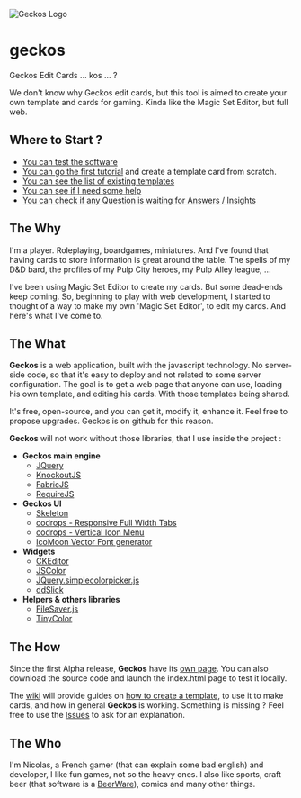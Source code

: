 ![Geckos Logo](https://raw.githubusercontent.com/Gulix/geckos/master/logo-250.png)

# geckos
Geckos Edit Cards ... kos ... ?

 We don't know why Geckos edit cards, but this tool is aimed to create your own template and cards for gaming. Kinda like the Magic Set Editor, but full web.

## Where to Start ?

* [You can test the software](http://gulix.github.io/geckos)
* [You can go the first tutorial](http://www.gulix.fr/geckos/wiki/doku.php?id=en:tutorial:tutorial01) and create a template card from scratch.
* [You can see the list of existing templates](./templates)
* [You can see if I need some help](https://github.com/Gulix/geckos/labels/help%20wanted)
* [You can check if any Question is waiting for Answers / Insights](https://github.com/Gulix/geckos/labels/question)

## The Why

I'm a player. Roleplaying, boardgames, miniatures. And I've found that having cards to store information is great around the table. The spells of my D&D bard, the profiles of my Pulp City heroes, my Pulp Alley league, ...

I've been using Magic Set Editor to create my cards. But some dead-ends keep coming. So, beginning to play with web development, I started to thought of a way to make my own 'Magic Set Editor', to edit my cards. And here's what I've come to.

## The What

**Geckos** is a web application, built with the javascript technology. No server-side code, so that it's easy to deploy and not related to some server configuration. The goal is to get a web page that anyone can use, loading his own template, and editing his cards. With those templates being shared.

It's free, open-source, and you can get it, modify it, enhance it. Feel free to propose upgrades. Geckos is on github for this reason.

**Geckos** will not work without those libraries, that I use inside the project :

* **Geckos main engine**
  * [JQuery](https://jquery.com/)
  * [KnockoutJS](http://knockoutjs.com/)
  * [FabricJS](http://fabricjs.com/)
  * [RequireJS](http://requirejs.org/)
* **Geckos UI**
  * [Skeleton](http://getskeleton.com)
  * [codrops - Responsive Full Width Tabs](https://github.com/codrops/FullWidthTabs)
  * [codrops - Vertical Icon Menu](https://github.com/codrops/Blueprint-VerticalIconMenu)
  * [IcoMoon Vector Font generator](https://icomoon.io)
* **Widgets**
  * [CKEditor](http://ckeditor.com/)
  * [JSColor](http://jscolor.com/)
  * [JQuery.simplecolorpicker.js](https://github.com/tkrotoff/jquery-simplecolorpicker)
  * [ddSlick](http://designwithpc.com/Plugins/ddSlick)
* **Helpers & others libraries**
  * [FileSaver.js](https://github.com/eligrey/FileSaver.js/)
  * [TinyColor](http://bgrins.github.io/TinyColor/)

## The How

Since the first Alpha release, **Geckos** have its [own page](http://gulix.github.io/geckos). You can also download the source code and launch the index.html page to test it locally.

The [wiki](http://www.gulix.fr/geckos/wiki/) will provide guides on [how to create a template](http://www.gulix.fr/geckos/wiki/doku.php?id=en:tutorial:tutorial01), to use it to make cards, and how in general **Geckos** is working. Something is missing ? Feel free to use the [Issues](https://github.com/Gulix/geckos/issues) to ask for an explanation.

## The Who

I'm Nicolas, a French gamer (that can explain some bad english) and developer, I like fun games, not so the heavy ones. I also like sports, craft beer (that software is a [BeerWare](https://en.wikipedia.org/wiki/Beerware)), comics and many other things.
